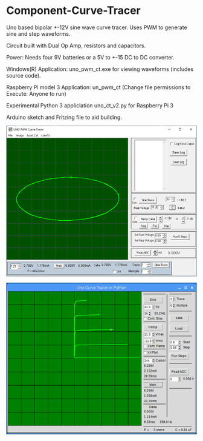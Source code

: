 # Component-Curve-Tracer

Uno based bipolar +-12V sine wave curve tracer. Uses PWM to generate sine and step waveforms.

Circuit built with Dual Op Amp, resistors and capacitors. 

Power: Needs four 9V batteries or a 5V to +-15 DC to DC converter. 

Windows(R) Application: uno_pwm_ct.exe for viewing waveforms (includes source code).

Raspberry Pi model 3 Application: un_pwm_ct (Change file permissions to Execute: Anyone to run)

Experimental Python 3 appliclation uno_ct_v2.py for Raspberry Pi 3

Arduino sketch and Fritzing file to aid building.

![](./capacitor.png)

![](./pyton_ct.png)
